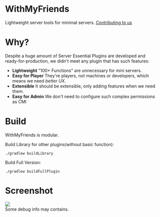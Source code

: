 # WithMyFriends

Lightweight server tools for minimal servers. [Contributing to us](./CONTRIBUTING.md)

# Why?

Despite a huge amount of Server Essential Plugins are developed and ready-for-production, we didn't meet any plugin that
has such features:

- **Lightweight** "100+ Functions" are unnecessary for mini servers.
- **Easy for Player** They're players, not machines or developers, which means we need *better UX*.
- **Extensible** It should be extensible, only adding features when we need them.
- **Easy for Admin** We don't need to configure such complex permissions as CMI

# Build

WithMyFriends is modular.

Build Library for other plugins(without basic function):

```
./gradlew buildLibrary
```

Build Full Version:

```
./gradlew buildFullPlugin
```

# Screenshot

![](https://upload.cc/i1/2021/10/16/m0B4LZ.png)  
Some debug info may contains.

